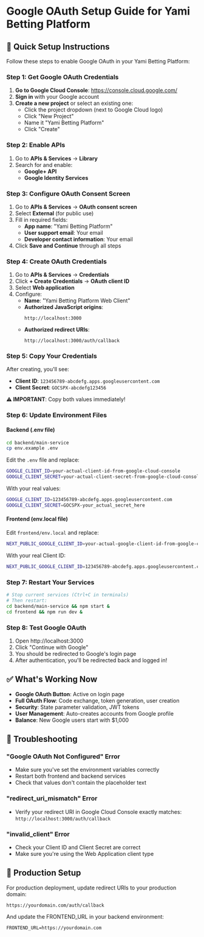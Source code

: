 # Google OAuth Setup Guide for Yami Betting Platform

## 🚀 Quick Setup Instructions

Follow these steps to enable Google OAuth in your Yami Betting Platform:

### Step 1: Get Google OAuth Credentials

1. **Go to Google Cloud Console**: https://console.cloud.google.com/
2. **Sign in** with your Google account
3. **Create a new project** or select an existing one:
   - Click the project dropdown (next to Google Cloud logo)
   - Click "New Project"
   - Name it "Yami Betting Platform"
   - Click "Create"

### Step 2: Enable APIs

1. Go to **APIs & Services** → **Library**
2. Search for and enable:
   - **Google+ API** 
   - **Google Identity Services**

### Step 3: Configure OAuth Consent Screen

1. Go to **APIs & Services** → **OAuth consent screen**
2. Select **External** (for public use)
3. Fill in required fields:
   - **App name**: "Yami Betting Platform"
   - **User support email**: Your email
   - **Developer contact information**: Your email
4. Click **Save and Continue** through all steps

### Step 4: Create OAuth Credentials

1. Go to **APIs & Services** → **Credentials**
2. Click **+ Create Credentials** → **OAuth client ID**
3. Select **Web application**
4. Configure:
   - **Name**: "Yami Betting Platform Web Client"
   - **Authorized JavaScript origins**: 
     ```
     http://localhost:3000
     ```
   - **Authorized redirect URIs**:
     ```
     http://localhost:3000/auth/callback
     ```

### Step 5: Copy Your Credentials

After creating, you'll see:
- **Client ID**: `123456789-abcdefg.apps.googleusercontent.com`
- **Client Secret**: `GOCSPX-abcdefg123456`

**⚠️ IMPORTANT**: Copy both values immediately!

### Step 6: Update Environment Files

#### Backend (.env file)
```bash
cd backend/main-service
cp env.example .env
```

Edit the `.env` file and replace:
```bash
GOOGLE_CLIENT_ID=your-actual-client-id-from-google-cloud-console
GOOGLE_CLIENT_SECRET=your-actual-client-secret-from-google-cloud-console
```

With your real values:
```bash
GOOGLE_CLIENT_ID=123456789-abcdefg.apps.googleusercontent.com
GOOGLE_CLIENT_SECRET=GOCSPX-your_actual_secret_here
```

#### Frontend (env.local file)
Edit `frontend/env.local` and replace:
```bash
NEXT_PUBLIC_GOOGLE_CLIENT_ID=your-actual-google-client-id-from-google-cloud-console
```

With your real Client ID:
```bash
NEXT_PUBLIC_GOOGLE_CLIENT_ID=123456789-abcdefg.apps.googleusercontent.com
```

### Step 7: Restart Your Services

```bash
# Stop current services (Ctrl+C in terminals)
# Then restart:
cd backend/main-service && npm start &
cd frontend && npm run dev &
```

### Step 8: Test Google OAuth

1. Open http://localhost:3000
2. Click "Continue with Google"
3. You should be redirected to Google's login page
4. After authentication, you'll be redirected back and logged in!

## ✅ What's Working Now

- **Google OAuth Button**: Active on login page
- **Full OAuth Flow**: Code exchange, token generation, user creation
- **Security**: State parameter validation, JWT tokens
- **User Management**: Auto-creates accounts from Google profile
- **Balance**: New Google users start with $1,000

## 🔧 Troubleshooting

### "Google OAuth Not Configured" Error
- Make sure you've set the environment variables correctly
- Restart both frontend and backend services
- Check that values don't contain the placeholder text

### "redirect_uri_mismatch" Error
- Verify your redirect URI in Google Cloud Console exactly matches:
  `http://localhost:3000/auth/callback`

### "invalid_client" Error
- Check your Client ID and Client Secret are correct
- Make sure you're using the Web Application client type

## 🎯 Production Setup

For production deployment, update redirect URIs to your production domain:
```
https://yourdomain.com/auth/callback
```

And update the FRONTEND_URL in your backend environment:
```
FRONTEND_URL=https://yourdomain.com
``` 